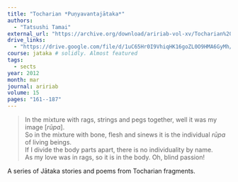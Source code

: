 ```yaml
---
title: "Tocharian *Puṇyavantajātaka*"
authors:
  - "Tatsushi Tamai"
external_url: "https://archive.org/download/aririab-vol-xv/Tocharian%20Punyavantajataka.pdf"
drive_links:
  - "https://drive.google.com/file/d/1uC65Hr0I9VhiqHK16goZL0O9HMA6GyMh/view?usp=drivesdk"
course: jataka # solidly. Almost featured
tags:
  - sects
year: 2012
month: mar
journal: aririab
volume: 15
pages: "161--187"
---
```


> In the mixture with rags, strings and pegs together, well it was my image [*rūpa*].  
So in the mixture with bone, flesh and sinews it is the individual *rūpa* of living beings.  
If I divide the body parts apart, there is no individuality by name.  
As my love was in rags, so it is in the body. Oh, blind passion!

A series of Jātaka stories and poems from Tocharian fragments.
